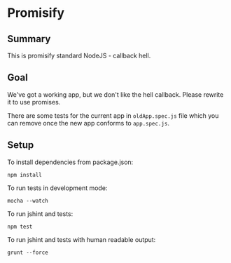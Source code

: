 # Promisify

## Summary

This is promisify standard NodeJS - callback hell.

## Goal 

We've got a working app, but we don't like the hell callback. Please rewrite it to use promises.

There are some tests for the current app in `oldApp.spec.js` file which you can remove once the new app conforms to `app.spec.js`.

## Setup
To install dependencies from package.json:

    npm install

To run tests in development mode:

    mocha --watch

To run jshint and tests:

    npm test

To run jshint and tests with human readable output:

    grunt --force
